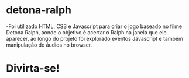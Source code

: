 # detona-ralph

-Foi utilizado HTML, CSS e Javascript para criar o jogo baseado no filme Detona Ralph, aonde o objetivo é acertar o Ralph na janela que ele aparecer, ao longo do projeto foi explorado eventos Javascript e também manipulação de  áudios no browser.

# Divirta-se!
